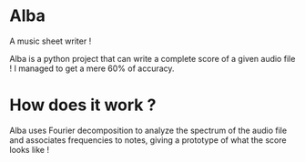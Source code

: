 # Alba
A music sheet writer !

Alba is a python project that can write a complete score of a given audio file ! I managed to get a mere 60% of accuracy.

# How does it work ?

Alba uses Fourier decomposition to analyze the spectrum of the audio file and associates frequencies to notes, giving a prototype of what the score looks like !
